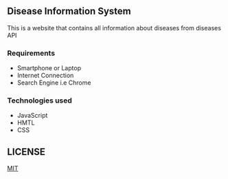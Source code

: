 ## Disease Information System
This is a website that contains all information about diseases from diseases API

### Requirements
<ul>
<li>Smartphone or Laptop</li>
<li>Internet Connection</li>
<li>Search Engine i.e Chrome</li>
</ul>

### Technologies used
<ul>
<li>JavaScript</li>
<li>HMTL</li>
<li>CSS</li>
</ul>

## LICENSE
[MIT](https://choosealicense.com/licenses/mit/)